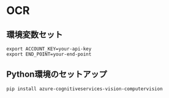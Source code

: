 # OCR

## 環境変数セット

```text
export ACCOUNT_KEY=your-api-key
export END_POINT=your-end-point
```

## Python環境のセットアップ

```text
pip install azure-cognitiveservices-vision-computervision
```